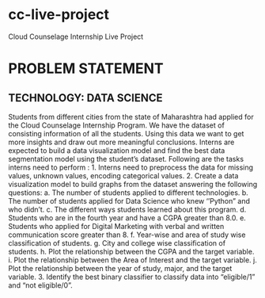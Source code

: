 # cc-live-project
 Cloud Counselage Internship Live Project 
# PROBLEM STATEMENT
## TECHNOLOGY: DATA SCIENCE
Students from different cities from the state of Maharashtra had applied for the Cloud
Counselage Internship Program. We have the dataset of consisting information of all the
students. Using this data we want to get more insights and draw out more meaningful
conclusions. Interns are expected to build a data visualization model and find the best data
segmentation model using the student’s dataset. Following are the tasks interns need to
perform :
    1. Interns need to preprocess the data for missing values, unknown values, encoding categorical values.
    2. Create a data visualization model to build graphs from the dataset answering the following questions:
        a. The number of students applied to different technologies.
        b. The number of students applied for Data Science who knew ‘’Python” and who didn’t.
        c. The different ways students learned about this program.
        d. Students who are in the fourth year and have a CGPA greater than 8.0.
        e. Students who applied for Digital Marketing with verbal and written communication score greater than 8.
        f. Year-wise and area of study wise classification of students.
        g. City and college wise classification of students.
        h. Plot the relationship between the CGPA and the target variable.
        i. Plot the relationship between the Area of Interest and the target variable.
        j. Plot the relationship between the year of study, major, and the target variable.
    3. Identify the best binary classifier to classify data into “eligible/1” and “not eligible/0”.
